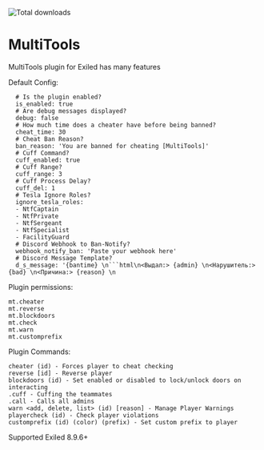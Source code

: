 ![Total downloads](https://img.shields.io/github/downloads/LigindaLeg/MultiTools/total)
# MultiTools
MultiTools plugin for Exiled has many features


Default Config:
``` multi_tools:
  # Is the plugin enabled?
  is_enabled: true
  # Are debug messages displayed?
  debug: false
  # How much time does a cheater have before being banned?
  cheat_time: 30
  # Cheat Ban Reason?
  ban_reason: 'You are banned for cheating [MultiTools]'
  # Cuff Command?
  cuff_enabled: true
  # Cuff Range?
  cuff_range: 3
  # Cuff Process Delay?
  cuff_del: 1
  # Tesla Ignore Roles?
  ignore_tesla_roles:
  - NtfCaptain
  - NtfPrivate
  - NtfSergeant
  - NtfSpecialist
  - FacilityGuard
  # Discord Webhook to Ban-Notify?
  webhook_notify_ban: 'Paste your webhook here'
  # Discord Message Template?
  d_s_message: '{bantime} \n```html\n<Выдал:> {admin} \n<Нарушитель:> {bad} \n<Причина:> {reason} \n
 ```


Plugin permissions:
```
mt.cheater
mt.reverse 
mt.blockdoors
mt.check
mt.warn
mt.customprefix
 ```


Plugin Commands:
```
cheater (id) - Forces player to cheat checking
reverse [id] - Reverse player
blockdoors (id) - Set enabled or disabled to lock/unlock doors on interacting
.cuff - Cuffing the teammates
.call - Calls all admins
warn <add, delete, list> (id) [reason] - Manage Player Warnings
playercheck (id) - Check player violations
customprefix (id) (color) (prefix) - Set custom prefix to player
```

Supported Exiled 8.9.6+
